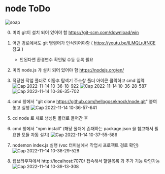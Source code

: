 # node ToDo
![soap](https://user-images.githubusercontent.com/61546237/201559095-38554040-2677-4218-b052-d69dd90efb16.jpg)

0. 미리 git이 설치 되어 있어야 함 https://git-scm.com/download/win
1. 어떤 경로에서도 git 명령어가 인식되어야함 ( https://youtu.be/ILMQLrJfNCE 참고 ) 
    -  안된다면 환경변수 확인및 수동 등록 필요
2. 미리 node.js 가 설치 되어 있어야 함 https://nodejs.org/en/
4. 적당한 작업 폴더로 이동후 탐색기 주소창 폴더 아이콘 클릭하고 cmd 입력
![Cap 2022-11-14 10-36-18-922](https://user-images.githubusercontent.com/61546237/201557835-ecf2a31e-fb7b-449d-a4b2-0e662d89663f.png)
![Cap 2022-11-14 10-36-28-587](https://user-images.githubusercontent.com/61546237/201557878-c597e147-4923-49fe-bad2-11b4439bf5ca.png)
![Cap 2022-11-14 10-36-35-702](https://user-images.githubusercontent.com/61546237/201557882-a0cd73e6-891c-4cc8-afa0-c9f08ea469fe.png)

5. cmd 창에서 "git clone https://github.com/hellogoseknock/node.git" 붙여놓고 실행
![Cap 2022-11-14 10-36-57-641](https://user-images.githubusercontent.com/61546237/201557909-c37fe7b2-ef66-48ac-ab91-147bc14a5014.png)

6. cd node 로 새로 생성된 폴더로 들어간 후
7. cmd 창에서 "npm install" (해당 폴더에 존재하는 package.json 을 참고해서 필요한 모듈 자동 설치)
![Cap 2022-11-14 10-37-55-586](https://user-images.githubusercontent.com/61546237/201557932-1774abcc-9877-4ec3-878e-34016cc473c5.png)

8. nodemon index.js 실행 (vsc 터미널에서 작업시 프로젝트 경로 확인)
![Cap 2022-11-14 10-38-29-528](https://user-images.githubusercontent.com/61546237/201557944-1c2345c1-3ffa-48fc-9780-5f4c391afd38.png)

9. 웹브라우져에서 http://localhost:7070/ 접속해서 할일목록 과 추가 기능 확인가능  
![Cap 2022-11-14 10-39-13-308](https://user-images.githubusercontent.com/61546237/201557949-c21f62a3-a719-40c9-97e0-b8525a427e24.png)


